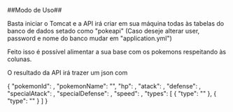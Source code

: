 ##Modo de Uso##

Basta iniciar o Tomcat e a API irá criar em sua máquina todas às tabelas do banco de dados setado como "pokeapi" (Caso deseje alterar user, password e nome do banco mudar em "application.yml")

Feito isso é possível alimentar a sua base com os pokemons respeitando às colunas.

O resultado da API irá trazer um json com

{
    "pokemonId": ,
    "pokemonName": "",
    "hp": ,
    "atack": ,
    "defense": ,
    "specialAtack": ,
    "specialDefense": ,
    "speed": ,
    "types": [
        {
            "type": ""
        },
        {
            "type": ""
        }
    ]
}
